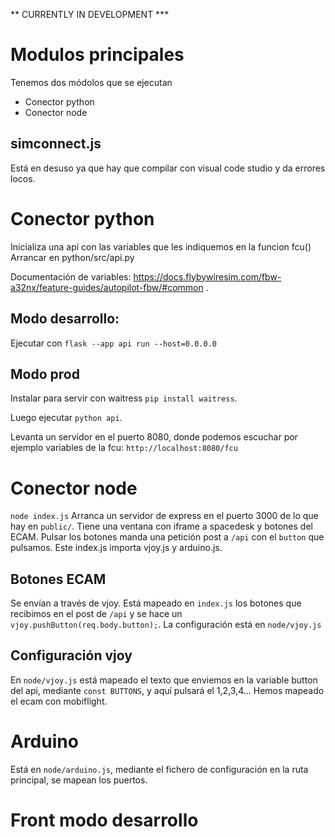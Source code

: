 ** CURRENTLY IN DEVELOPMENT ***
# Modulos principales

Tenemos dos módolos que se ejecutan
- Conector python
- Conector node


## simconnect.js

Está en desuso ya que hay que compilar con visual code studio y da errores locos.

# Conector python
Inicializa una api con las variables que les indiquemos en la funcion fcu()
Arrancar en python/src/api.py

Documentación de variables: https://docs.flybywiresim.com/fbw-a32nx/feature-guides/autopilot-fbw/#common .

## Modo desarrollo:
Ejecutar con `flask --app api run --host=0.0.0.0`

## Modo prod
Instalar para servir con waitress `pip install waitress`.

Luego ejecutar `python api`. 

Levanta un servidor en el puerto 8080, donde podemos escuchar por ejemplo variables de la fcu: `http://localhost:8080/fcu`

# Conector node

`node index.js`
Arranca un servidor de express en el puerto 3000 de lo que hay en `public/`. Tiene una ventana con iframe a spacedesk y botones del ECAM. Pulsar los botones manda una petición post a `/api` con el `button` que pulsamos. Este index.js importa vjoy.js y arduino.js.

## Botones ECAM
Se envían a través de vjoy. Está mapeado en `index.js` los botones que recibimos en el post de  `/api`  y se hace un `vjoy.pushButton(req.body.button);`. La configuración está en `node/vjoy.js` 

## Configuración vjoy

En `node/vjoy.js` está mapeado el texto que enviemos en la variable button del api, mediante `const BUTTONS`, y aquí pulsará el 1,2,3,4... Hemos mapeado el ecam con mobiflight.

# Arduino

Está en `node/arduino.js`, mediante el fichero de configuración en la ruta principal, se mapean los puertos.


# Front modo desarrollo
